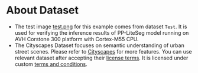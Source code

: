 # About Dataset
* The test image [test.png](./test.png) for this example comes from [](https://www.cityscapes-dataset.com/) dataset `Test`. It is used for verifying the inference results of PP-LiteSeg model running on AVH Corstone 300 platform with Cortex-M55 CPU. 
* The Cityscapes Dataset focuses on semantic understanding of urban street scenes. Please refer to [Cityscapes](https://www.cityscapes-dataset.com/dataset-overview/) for more features. You can use relevant dataset after accepting their [license terms](https://www.cityscapes-dataset.com/license/). It is licensed under custom [terms and conditions](https://www.cityscapes-dataset.com/license/).
